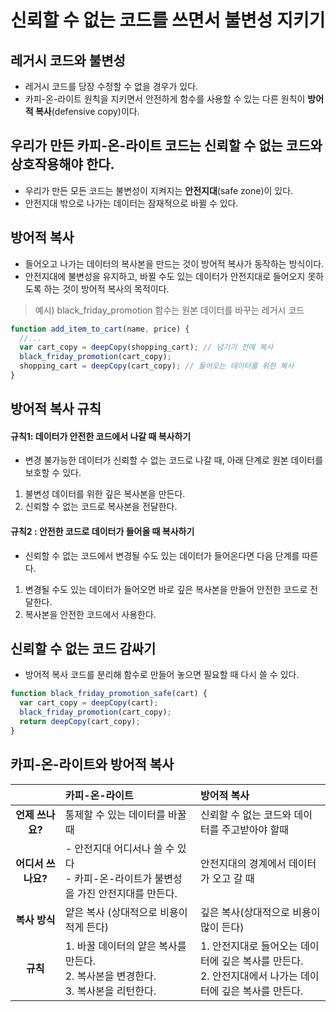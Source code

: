 # 신뢰할 수 없는 코드를 쓰면서 불변성 지키기

## 레거시 코드와 불변성

- 레거시 코드를 당장 수정할 수 없을 경우가 있다.
- 카피-온-라이트 원칙을 지키면서 안전하게 함수를 사용할 수 있는 다른 원칙이 **방어적 복사**(defensive copy)이다.

## 우리가 만든 카피-온-라이트 코드는 신뢰할 수 없는 코드와 상호작용해야 한다.

- 우리가 만든 모든 코드는 불변성이 지켜지는 **안전지대**(safe zone)이 있다.
- 안전지대 밖으로 나가는 데이터는 잠재적으로 바뀔 수 있다.

## 방어적 복사

- 들어오고 나가는 데이터의 복사본을 만드는 것이 방어적 복사가 동작하는 방식이다.
- 안전지대에 불변성을 유지하고, 바뀔 수도 있는 데이터가 안전지대로 들어오지 못하도록 하는 것이 방어적 복사의 목적이다.

> 예시) black_friday_promotion 함수는 원본 데이터를 바꾸는 레거시 코드

```js
function add_item_to_cart(name, price) {
  //...
  var cart_copy = deepCopy(shopping_cart); // 넘기기 전에 복사
  black_friday_promotion(cart_copy);
  shopping_cart = deepCopy(cart_copy); // 들어오는 데이터를 위한 복사
}
```

## 방어적 복사 규칙

#### 규칙1: 데이터가 안전한 코드에서 나갈 때 복사하기

- 변경 불가능한 데이터가 신뢰할 수 없는 코드로 나갈 때, 아래 단계로 원본 데이터를 보호할 수 있다.

1. 불변성 데이터를 위한 깊은 복사본을 만든다.
2. 신뢰할 수 없는 코드로 복사본을 전달한다.

#### 규칙2 : 안전한 코드로 데이터가 들어올 때 복사하기

- 신뢰할 수 없는 코드에서 변경될 수도 있는 데이터가 들어온다면 다음 단계를 따른다.

1. 변경될 수도 있는 데이터가 들어오면 바로 깊은 복사본을 만들어 안전한 코드로 전달한다.
2. 복사본을 안전한 코드에서 사용한다.

## 신뢰할 수 없는 코드 감싸기

- 방어적 복사 코드를 분리해 함수로 만들어 놓으면 필요할 때 다시 쓸 수 있다.

```js
function black_friday_promotion_safe(cart) {
  var cart_copy = deepCopy(cart);
  black_friday_promotion(cart_copy);
  return deepCopy(cart_copy);
}
```

## 카피-온-라이트와 방어적 복사

||카피-온-라이트| 방어적 복사|
|:--:|:--|:--|
|**언제 쓰나요?**|통제할 수 있는 데이터를 바꿀 때|신뢰할 수 없는 코드와 데이터를 주고받아야 할때|
|**어디서 쓰나요?**|- 안전지대 어디서나 쓸 수 있다 <br/> - 카피-온-라이트가 불변성을 가진 안전지대를 만든다.|안전지대의 경계에서 데이터가 오고 갈 때|
|**복사 방식**|얕은 복사 (상대적으로 비용이 적게 든다)|깊은 복사(상대적으로 비용이 많이 든다)|
|**규칙**|1. 바꿀 데이터의 얕은 복사를 만든다. <br/> 2. 복사본을 변경한다. <br/> 3. 복사본을 리턴한다.|1. 안전지대로 들어오는 데이터에 깊은 복사를 만든다. <br/> 2. 안전지대에서 나가는 데이터에 깊은 복사를 만든다.|